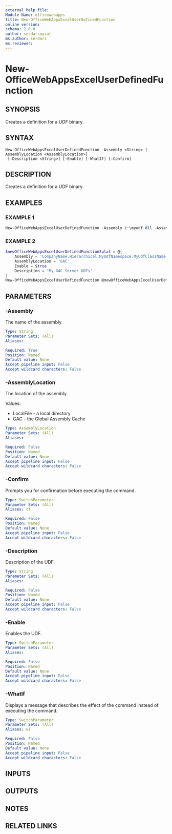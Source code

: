 ```yaml
---
external help file:
Module Name: officewebapps
title: New-OfficeWebAppsExcelUserDefinedFunction
online version:
schema: 2.0.0
author: serdarsoysal
ms.author: serdars
ms.reviewer:
---
```


# New-OfficeWebAppsExcelUserDefinedFunction

## SYNOPSIS

Creates a definition for a UDF binary.

## SYNTAX

```
New-OfficeWebAppsExcelUserDefinedFunction -Assembly <String> [-AssemblyLocation <AssemblyLocation>]
 [-Description <String>] [-Enable] [-WhatIf] [-Confirm]
```

## DESCRIPTION

Creates a definition for a UDF binary.

## EXAMPLES

### EXAMPLE 1

```powershell
New-OfficeWebAppsExcelUserDefinedFunction -Assembly c:\myudf.dll -AssemblyLocation LocalFile -Enable:$true -Description "My Server UDFs"
```

### EXAMPLE 2

```powershell
$newOfficeWebAppsExcelUserDefinedFunctionSplat = @{
    Assembly = 'CompanyName.Hierarchical.MyUdfNamespace.MyUdfClassName.dll, Version=1.1.0.0, Culture=en, PublicKeyToken=e8123117d7ba9ae38'
    AssemblyLocation = 'GAC'
    Enable = $true
    Description = "My GAC Server UDFs"
}
New-OfficeWebAppsExcelUserDefinedFunction @newOfficeWebAppsExcelUserDefinedFunctionSplat
```

## PARAMETERS

### -Assembly

The name of the assembly.

```yaml
Type: String
Parameter Sets: (All)
Aliases:

Required: True
Position: Named
Default value: None
Accept pipeline input: False
Accept wildcard characters: False
```

### -AssemblyLocation

The location of the assembly.

Values:

- LocalFile - a local directory
- GAC - the Global Assembly Cache

```yaml
Type: AssemblyLocation
Parameter Sets: (All)
Aliases:

Required: False
Position: Named
Default value: None
Accept pipeline input: False
Accept wildcard characters: False
```

### -Confirm

Prompts you for confirmation before executing the command.

```yaml
Type: SwitchParameter
Parameter Sets: (All)
Aliases: cf

Required: False
Position: Named
Default value: None
Accept pipeline input: False
Accept wildcard characters: False
```

### -Description

Description of the UDF.

```yaml
Type: String
Parameter Sets: (All)
Aliases:

Required: False
Position: Named
Default value: None
Accept pipeline input: False
Accept wildcard characters: False
```

### -Enable

Enables the UDF.

```yaml
Type: SwitchParameter
Parameter Sets: (All)
Aliases:

Required: False
Position: Named
Default value: None
Accept pipeline input: False
Accept wildcard characters: False
```

### -WhatIf

Displays a message that describes the effect of the command instead of executing the command.

```yaml
Type: SwitchParameter
Parameter Sets: (All)
Aliases: wi

Required: False
Position: Named
Default value: None
Accept pipeline input: False
Accept wildcard characters: False
```

## INPUTS

## OUTPUTS

## NOTES

## RELATED LINKS
